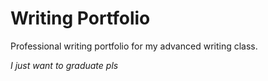 # Writing Portfolio

Professional writing portfolio for my advanced writing class.

_I just want to graduate pls_
